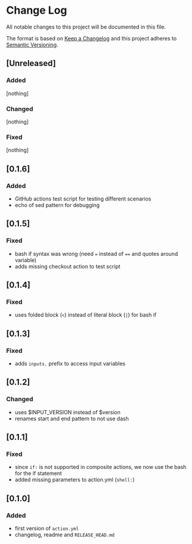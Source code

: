 # Change Log

All notable changes to this project will be documented in this file.

The format is based on [Keep a Changelog](http://keepachangelog.com/)
and this project adheres to [Semantic Versioning](http://semver.org/).

## [Unreleased]

### Added

[nothing]

### Changed

[nothing]

### Fixed

[nothing]

## [0.1.6]

### Added

* GitHub actions test script for testing different scenarios
* echo of sed pattern for debugging

## [0.1.5]

### Fixed

- bash if syntax was wrong (need `=` instead of `==` and quotes around variable)
- adds missing checkout action to test script

## [0.1.4]

### Fixed

- uses folded block (`<`) instead of literal block (`|`) for bash if

## [0.1.3]

### Fixed

- adds `inputs.` prefix to access input variables

## [0.1.2]

### Changed

- uses $INPUT_VERSION instead of $version
- renames start and end pattern to not use dash

## [0.1.1]

### Fixed

- since `if:` is not supported in composite actions, we now use the bash for the if statement
- added missing parameters to action.yml (`shell:`)

## [0.1.0]

### Added

* first version of `action.yml`
* changelog, readme and `RELEASE_HEAD.md`